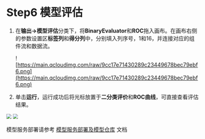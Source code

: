 # Step6 模型评估

1. 在**输出->模型评估**分类下，将**BinaryEvaluator**和**ROC**拖入画布。在画布右侧的参数设置区**标签列**和**得分列**中，分别填入列序号，1和16，并连接对应的组件流和数据流。 

   ![https://main.qcloudimg.com/raw/9cc17e71430289c23449678bec79ebf6.png](https://main.qcloudimg.com/raw/9cc17e71430289c23449678bec79ebf6.png)

2. 单击**运行**，运行成功后将光标放置于**二分类评价**和**ROC曲线**，可直接查看评估结果。

<img src="https://main.qcloudimg.com/raw/d032f7aa3bf12666b3651e95c02baf6c.png" style="zoom:80%">

<img src="https://main.qcloudimg.com/raw/ed8d0889ab311942f45fd430c01cb921.png" style="zoom:80%">

模型服务部署请参考 [模型服务部署及模型仓库](/blob/1.2/tione/操作指南/模型服务部署及模型仓库.md) 文档